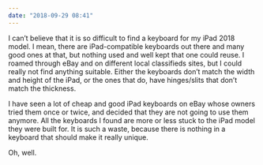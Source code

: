 ```yaml
---
date: "2018-09-29 08:41"
---
```


I can’t believe that it is so difficult to find a keyboard for my iPad 2018 model. I mean, there are iPad-compatible keyboards out there and many good ones at that, but nothing used and well kept that one could reuse. I roamed through eBay and on different local classifieds sites, but I could really not find anything suitable. Either the keyboards don’t match the width and height of the iPad, or the ones that do, have hinges/slits that don’t match the thickness.

I have seen a lot of cheap and good iPad keyboards on eBay whose owners tried them once or twice, and decided that they are not going to use them anymore. All the keyboards I found are more or less stuck to the iPad model they were built for. It is such a waste, because there is nothing in a keyboard that should make it really unique.

Oh, well.


